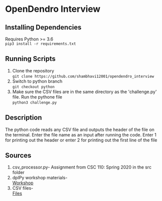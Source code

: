 # OpenDendro Interview

## Installing Dependencies
Requires Python >= 3.6
<br />`pip3 install -r requirements.txt`

## Running Scripts
1. Clone the repository
<br />`git clone https://github.com/shambhavi12001/opendendro_interview`
2. Switch to python branch
<br />`git checkout python`
3. Make sure the CSV files are in the same directory as the 'challenge.py'
   file. Run the pythone file
<br />`python3 challenge.py`

## Description
The python code reads any CSV file and outputs the header of the file on the
terminal. Enter the file name as an input after running the code.
Enter 1 for printing out the header or enter 2 for printing out the first line
of the file

## Sources
1. csv_processor.py- Assignment from CSC 110: Spring 2020 in the src folder
2. dpIPy workshop materials-<br />
[Workshop](https://opendendro.github.io/dplR-workshop/using-dplr.html)
3. CSV files-<br />
[Files](https://github.com/OpenDendro/dplPy/tree/main/tests/data)

